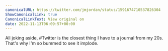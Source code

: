 ```yaml
---
canonicalURL: https://twitter.com/jmjordan/status/1591674710537826304
ShowCanonicalLink: true
CanonicalLinkText: View original on
date: 2022-11-13T06:09:57+00:00
---
```

All joking aside, #Twitter is the closest thing I have to a journal from my 20s. That's why I'm so bummed to see it implode.